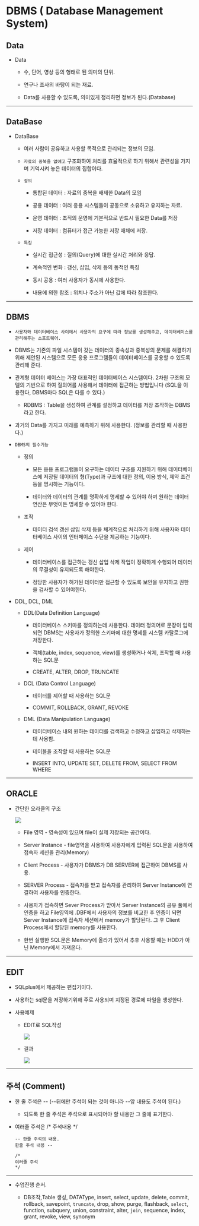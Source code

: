 DBMS ( Database Management System)
===

## Data

- Data

    - 수, 단어, 영상 등의 형태로 된 의미의 단위.

    - 연구나 조사의 바탕이 되는 재료.

    - Data를 사용할 수 있도록, 의미있게 정리하면 정보가 된다.(Database)

---

## DataBase

- DataBase

    - 여러 사람이 공유하고 사용할 목적으로 관리되는 정보의 모임.

    - `자료의 중복을 없애고` 구조화하여 처리를 효율적으로 하기 위해서 관련성을 가지며 기억시켜 놓은 데이터의 집합이다.

    - `정의`

        - 통합된 데이터 : 자료의 중복을 배제한 Data의 모임

        - 공용 데이터 : 여러 응용 시스템들이 공동으로 소유하고 유지하는 자료.

        - 운영 데이터 : 조직의 운영에 기본적으로 반드시 필요한 Data를 저장

        - 저장 데이터 : 컴퓨터가 접근 가능한 저장 매체에 저장.

    - `특징`

        - 실시간 접근성 : 질의(Query)에 대한 실시간 처리와 응답.

        - 계속적인 변화 : 갱신, 삽입, 삭제 등의 동적인 특징

        - 동시 공용 : 여러 사용자가 동시에 사용한다.

        - 내용에 의한 참조 : 위치나 주소가 아닌 값에 따라 참조한다.

        
---

## DBMS

- `사용자와 데이터베이스 사이에서 사용자의 요구에 따라 정보를 생성해주고, 데이터베이스를 관리해주는 소프트웨어.`

- DBMS는 기존의 파일 시스템이 갖는 데이터의 종속성과 중복성의 문제를 해결하기 위해 제안된 시스템으로 모든 응용 프로그램들이 데이터베이스를 공용할 수 있도록 관리해 준다.

- 관계형 데이터 베이스는 가장 대표적인 데이터베이스 시스템이다. 2차원 구조의 모델의 기반으로 하여 질의어를 사용해서 데이터에 접근하는 방법입니다 (SQL을 이용한다, DBMS마다 SQL은 다를 수 있다.)

    - RDBMS : Table을 생성하여 관계를 설정하고 데이터를 저장 조작하는 DBMS라고 한다.

- 과거의 Data를 가지고 미래를 예측하기 위해 사용한다. (정보를 관리할 때 사용한다.)

- `DBMS의 필수기능`

    - 정의

        - 모든 응용 프로그램들이 요구하는 데이터 구조를 지원하기 위해 데이터베이스에 저장될 데이터의 형(Type)과 구조에 대한 정의, 이용 방식, 제약 조건 등을 명시하는 기능이다.

        - 데이터와 데이터의 관계를 명확하게 명세할 수 있어야 하며 원하는 데이터 연산은 무엇이든 명세할 수 있어야 한다.

    - 조작

        - 데이터 검색 갱신 삽입 삭제 등을 체계적으로 처리하기 위해 사용자와 데이터베이스 사이의 인터페이스 수단을 제공하는 기능이다.

    - 제어

        - 데이터베이스를 접근하는 갱신 삽입 삭제 작업이 정확하게 수행되어 데이터의 무결성이 유지되도록 해야한다.

        - 정당한 사용자가 허가된 데이터만 접근할 수 있도록 보안을 유지하고 권한을 검사할 수 있어야한다.

- DDL, DCL, DML

    * DDL(Data Definition Language)

        * 데이터베이스 스키마를 정의하는데 사용한다. 데이터 정의어로 문장이 입력되면 DBMS는 사용자가 정의한 스키마에 대한 명세를 시스템 카탈로그에 저장한다.

        * 객체(table, index, sequence, view)를 생성하거나 삭제, 조작할 때 사용하는 SQL문

        * CREATE, ALTER, DROP, TRUNCATE

    * DCL (Data Control Language)

        * 데이터를 제어할 때 사용하는 SQL문

        * COMMIT, ROLLBACK, GRANT, REVOKE 

    * DML (Data Manipulation Language)

        * 데이터베이스 내의 원하는 데이터를 검색하고 수정하고 삽입하고 삭제하는데 사용함.

        * 테이블을 조작할 때 사용하는 SQL문

        * INSERT INTO, UPDATE SET, DELETE FROM, SELECT FROM WHERE

---

## ORACLE

* 간단한 오라클의 구조

    <img src = https://user-images.githubusercontent.com/74294325/102060341-67c3b500-3e35-11eb-840a-eb8d6f2ace35.png>

    * File 영역 - 영속성이 있으며 file이 실제 저장되는 공간이다.

    * Server Instance - file영역을 사용하여 사용자에게 입력된 SQL문을 사용하여 접속자 세션을 관리(Memory)

    * Client Process - 사용자가 DBMS가 DB SERVER에 접근하여 DBMS를 사용.

    * SERVER Process - 접속자를 받고 접속자를 관리하여 Server Instance에 연결하여 사용자를 인증한다.

    * 사용자가 접속하면 Sever Process가 받아서 Server Instance의 공유 풀에서 인증을 하고 File영역에 .DBF에서 사용자의 정보를 비교한 후 인증이 되면 Server Instance에 접속자 세션에서 memory가 할당된다. 그 후 Client Process에서 할당된 memory를 사용한다.

    * 한번 실행한 SQL문은 Memory에 올라가 있어서 추후 사용할 때는 HDD가 아닌 Memory에서 가져온다.


---

## EDIT

* SQLplus에서 제공하는 편집기이다.

* 사용하는 sql문을 저장하기위해 주로 사용되며 지정된 경로에 파일을 생성한다.

* 사용예제

    * EDIT로 SQL작성

        <img src = https://user-images.githubusercontent.com/74294325/102155332-b5d0cb00-3ebe-11eb-8698-7249a32ab08a.png>


    * 결과

        <img src = https://user-images.githubusercontent.com/74294325/102155378-ce40e580-3ebe-11eb-87c2-6abc03007653.png>

---


## 주석 (Comment)

* 한 줄 주석은 -- (--뒤에만 주석이 되는 것이 아니라 --앞 내용도 주석이 된다.) 

    * 되도록 한 줄 주석은 주석으로 표시되어야 할 내용만 그 줄에 표기한다.

* 여러줄 주석은 /* 주석내용 */

    ```
    -- 한줄 주석의 내용.
    한줄 주석 내용 --

    /*
    여러줄 주석
    */
    ```
---

* 수업진행 순서.

    * DB조작,Table 생성, DATAType, insert, select, update, delete, commit, rollback, savepoint, `truncate`, drop, show, purge, flashback, `select`, function, subquery, union, constraint, alter, `join`, sequence, index, grant, revoke, view, synonym 